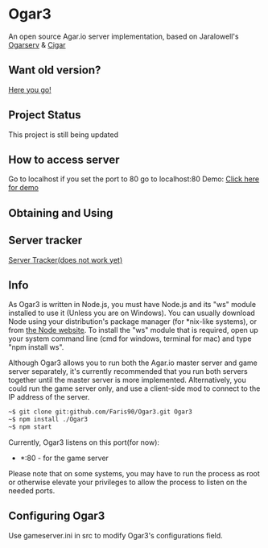 # Ogar3
An open source Agar.io server implementation, based on Jaralowell's [Ogarserv](https://github.com/JaraLowell/OgarServ/releases/tag/1.5.9) & [Cigar](https://github.com/CigarProject/Cigar)

## Want old version?
[Here you go!](https://github.com/Faris90/Ogar3/tree/old-ogar3)
## Project Status
This project is still being updated


## How to access server
Go to localhost if you set the port to 80 go to localhost:80
Demo: [Click here for demo](https://ogar3.glitch.me/)
## Obtaining and Using
## Server tracker
 [Server Tracker(does not work yet)](http://ogar3tracker.wdr.icu/)
 ## Info
As Ogar3 is written in Node.js, you must have Node.js and its "ws" module installed to use it (Unless you are on Windows). You can usually download Node using your distribution's package manager (for *nix-like systems), or from [the Node website](http://nodejs.org). To install the "ws" module that is required, open up your system command line (cmd for windows, terminal for mac) and type "npm install ws".

Although Ogar3 allows you to run both the Agar.io master server and game server separately, it's currently recommended that you run both servers together until the master server is more implemented. Alternatively, you could run the game server only, and use a client-side mod to connect to the IP address of the server.

```sh
~$ git clone git:github.com/Faris90/Ogar3.git Ogar3
~$ npm install ./Ogar3	
~$ npm start
```

Currently, Ogar3 listens on this port(for now):
* *:80 - for the game server


Please note that on some systems, you may have to run the process as root or otherwise elevate your privileges to allow the process to listen on the needed ports.

## Configuring Ogar3
Use gameserver.ini in src to modify Ogar3's configurations field.


